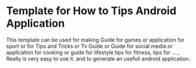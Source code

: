 # Template for How to Tips Android Application

This template can be used for making Guide for games or application for sport or for Tips and Tricks or Tv Guide or Guide for social media or application for cooking or guide for lifestyle  tips for fitness, tips for …., 
Really is very easy to use it. and to generate an usefull android application.
